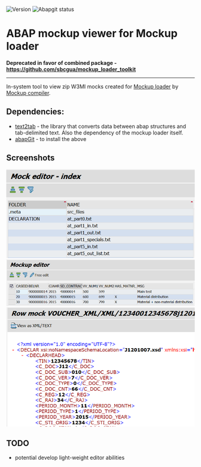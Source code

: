 ![Version](https://img.shields.io/github/v/tag/sbcgua/mockup_compiler.svg)
![Abapgit status](https://github.com/sbcgua/mockup_compiler/workflows/Run%20abaplint/badge.svg)

# ABAP mockup viewer for Mockup loader

**Deprecated in favor of combined package - https://github.com/sbcgua/mockup_loader_toolkit**

----

In-system tool to view zip W3MI mocks created for [Mockup loader](https://github.com/sbcgua/mockup_loader) by [Mockup compiler](https://github.com/sbcgua/mockup_compiler).

## Dependencies:
- [text2tab](https://github.com/sbcgua/abap_data_parser) - the library that converts data between abap structures and tab-delimited text. Also the dependency of the mockup loader itself.
- [abapGit](https://github.com/larshp/abapGit) - to install the above

## Screenshots

![screenshot-index](screenshot-index.png)
![screenshot-table](screenshot-table.png)
![screenshot-xml](screenshot-xml.png)

## TODO
- potential develop light-weight editor abilities
